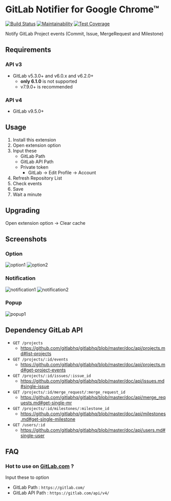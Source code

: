 # GitLab Notifier for Google Chrome™
[![Build Status](https://github.com/sue445/chrome-gitlab-notifier/workflows/test/badge.svg?branch=master)](https://github.com/sue445/chrome-gitlab-notifier/actions?query=workflow%3Atest)
[![Maintainability](https://api.codeclimate.com/v1/badges/c7681dcd7cabdbc85ba4/maintainability)](https://codeclimate.com/github/sue445/chrome-gitlab-notifier/maintainability)
[![Test Coverage](https://api.codeclimate.com/v1/badges/c7681dcd7cabdbc85ba4/test_coverage)](https://codeclimate.com/github/sue445/chrome-gitlab-notifier/test_coverage)

Notify GitLab Project events (Commit, Issue, MergeRequest and Milestone)

## Requirements
### API v3
* GitLab v5.3.0+ and v6.0.x and v6.2.0+
  * **only 6.1.0** is not supported
  * v7.9.0+ is recommended

### API v4
* GitLab v9.5.0+

## Usage
1. Install this extension
2. Open extension option
3. Input these
    * GitLab Path
    * GitLab API Path
    * Private token
        * GitLab -> Edit Profile -> Account
4. Refresh Repository List
5. Check events
6. Save
7. Wait a minute

## Upgrading
Open extension option -> Clear cache

## Screenshots
### Option
![option1](doc/option1.png)
![option2](doc/option2.png)


### Notification
![notification1](doc/notification1.png)
![notification2](doc/notification2.png)

### Popup
![popup1](doc/popup.png)

## Dependency GitLab API
* `GET /projects`
  * https://github.com/gitlabhq/gitlabhq/blob/master/doc/api/projects.md#list-projects
* `GET /projects/:id/events`
  * https://github.com/gitlabhq/gitlabhq/blob/master/doc/api/projects.md#get-project-events
* `GET /projects/:id/issues/:issue_id`
  * https://github.com/gitlabhq/gitlabhq/blob/master/doc/api/issues.md#single-issue
* `GET /projects/:id/merge_request/:merge_request_id`
  * https://github.com/gitlabhq/gitlabhq/blob/master/doc/api/merge_requests.md#get-single-mr
* `GET /projects/:id/milestones/:milestone_id`
  * https://github.com/gitlabhq/gitlabhq/blob/master/doc/api/milestones.md#get-single-milestone
* `GET /users/:id`
  * https://github.com/gitlabhq/gitlabhq/blob/master/doc/api/users.md#single-user

## FAQ
### Hot to use on [GitLab.com](https://gitlab.com/) ?
Input these to option

* GitLab Path : `https://gitlab.com/`
* GitLab API Path : `https://gitlab.com/api/v4/`

